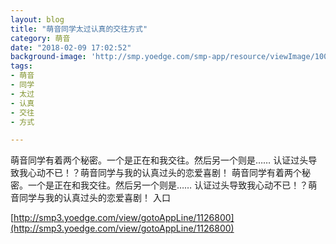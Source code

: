 ```yaml
---
layout: blog
title: "萌音同学太过认真的交往方式"
category: 萌音
date: "2018-02-09 17:02:52"
background-image: 'http://smp.yoedge.com/smp-app/resource/viewImage/1004405appline.png'
tags:
- 萌音
- 同学
- 太过
- 认真
- 交往
- 方式

---
```

萌音同学有着两个秘密。一个是正在和我交往。然后另一个则是…… 认证过头导致我心动不已！？萌音同学与我的认真过头的恋爱喜剧！
萌音同学有着两个秘密。一个是正在和我交往。然后另一个则是…… 认证过头导致我心动不已！？萌音同学与我的认真过头的恋爱喜剧！
入口

[http://smp3.yoedge.com/view/gotoAppLine/1126800](http://smp3.yoedge.com/view/gotoAppLine/1126800)

        
